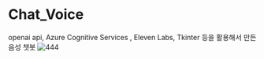 # Chat_Voice
openai api, Azure Cognitive Services , Eleven Labs, Tkinter 등을 활용해서 만든 음성 챗봇
![444](https://github.com/user-attachments/assets/227a0afa-1561-4b02-8816-1ce9f72e6feb)
